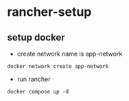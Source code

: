 # rancher-setup
## setup docker
* create network name is app-network
```
docker network create app-network
```
* run rancher 
```
docker compose up -d

```
